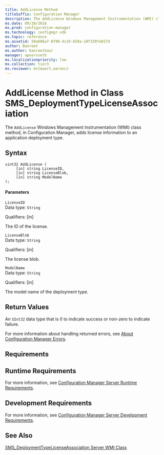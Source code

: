 ```yaml
---
title: AddLicense Method
titleSuffix: Configuration Manager
description: The AddLicense Windows Management Instrumentation (WMI) class method adds license information to an application deployment type.
ms.date: 09/20/2016
ms.prod: configuration-manager
ms.technology: configmgr-sdk
ms.topic: reference
ms.assetid: 50a606a7-8f99-4c24-b59a-10f330fe017d
author: Banreet
ms.author: banreetkaur
manager: apoorvseth
ms.localizationpriority: low
ms.collection: tier3
ms.reviewer: mstewart,aaroncz 
---
```

# AddLicense Method in Class SMS_DeploymentTypeLicenseAssociation
The `AddLicense` Windows Management Instrumentation (WMI) class method, in Configuration Manager, adds license information to an application deployment type.  

## Syntax  

```  
sint32 AddLicense (  
     [in] string LicenseID,   
     [in] string LicenseBlob,   
     [in] string ModelName  
);  

```  

#### Parameters  
 `LicenseID`  
 Data type: `String`  

 Qualifiers: [in]  

 The ID of the license.  

 `LicenseBlob`  
 Data type: `String`  

 Qualifiers: [in]  

 The license blob.  

 `ModelName`  
 Data type: `String`  

 Qualifiers: [in]  

 The model name of the deployment type.  

## Return Values  
 An `SInt32` data type that is 0 to indicate success or non-zero to indicate failure.  

 For more information about handling returned errors, see [About Configuration Manager Errors](../../../develop/core/understand/about-configuration-manager-errors.md).  

## Requirements  

## Runtime Requirements  
 For more information, see [Configuration Manager Server Runtime Requirements](../../../develop/core/reqs/server-runtime-requirements.md).  

## Development Requirements  
 For more information, see [Configuration Manager Server Development Requirements](../../../develop/core/reqs/server-development-requirements.md).  

## See Also  
 [SMS_DeploymentTypeLicenseAssociation Server WMI Class](../../../develop/reference/apps/sms_deploymenttypelicenseassociation-server-wmi-class.md)   
